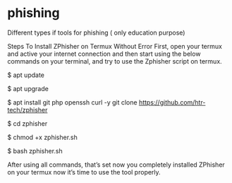 # phishing
Different types if tools for phishing ( only education purpose)


Steps To Install ZPhisher on Termux Without Error
First, open your termux and active your internet connection and then start using the below commands on your terminal, and try to use the Zphisher script on termux.

$ apt update

$ apt upgrade


$ apt install git php openssh curl -y git clone https://github.com/htr-tech/zphisher


$ cd zphisher


$ chmod +x zphisher.sh

$ bash zphisher.sh


After using all commands, that’s set now you completely installed ZPhisher on your termux now it’s time to use the tool properly.
